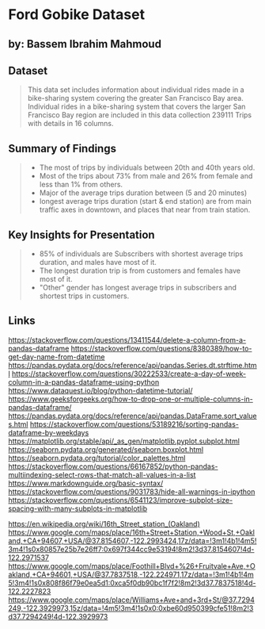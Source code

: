 # Ford Gobike Dataset
## by: Bassem Ibrahim Mahmoud


## Dataset

> This data set includes information about individual rides made in a bike-sharing system covering the greater San Francisco Bay area. Individual rides in a bike-sharing system that covers the larger San Francisco Bay region are included in this data collection 239111 Trips with details in 16 columns.


## Summary of Findings

>- The most of trips by individuals between 20th and 40th years old.
>- Most of the trips about 73% from male and 26% from female and less than 1% from others.
>- Major of the average trips duration between (5 and 20 minutes)
>- longest average trips duration (start & end station) are from main traffic axes in downtown, and places that near from train station.


## Key Insights for Presentation

>- 85% of individuals are Subscribers with shortest average trips duration, and males have most of it.
>- The longest duration trip is from customers and females have most of it.
>- "Other" gender has longest average trips in subscribers and shortest trips in customers.


## Links

https://stackoverflow.com/questions/13411544/delete-a-column-from-a-pandas-dataframe
https://stackoverflow.com/questions/8380389/how-to-get-day-name-from-datetime
https://pandas.pydata.org/docs/reference/api/pandas.Series.dt.strftime.html
https://stackoverflow.com/questions/30222533/create-a-day-of-week-column-in-a-pandas-dataframe-using-python
https://www.dataquest.io/blog/python-datetime-tutorial/
https://www.geeksforgeeks.org/how-to-drop-one-or-multiple-columns-in-pandas-dataframe/
https://pandas.pydata.org/docs/reference/api/pandas.DataFrame.sort_values.html
https://stackoverflow.com/questions/53189216/sorting-pandas-dataframe-by-weekdays
https://matplotlib.org/stable/api/_as_gen/matplotlib.pyplot.subplot.html
https://seaborn.pydata.org/generated/seaborn.boxplot.html
https://seaborn.pydata.org/tutorial/color_palettes.html
https://stackoverflow.com/questions/66167852/python-pandas-multiindexing-select-rows-that-match-all-values-in-a-list
https://www.markdownguide.org/basic-syntax/
https://stackoverflow.com/questions/9031783/hide-all-warnings-in-ipython
https://stackoverflow.com/questions/6541123/improve-subplot-size-spacing-with-many-subplots-in-matplotlib

https://en.wikipedia.org/wiki/16th_Street_station_(Oakland)
https://www.google.com/maps/place/16th+Street+Station,+Wood+St,+Oakland,+CA+94607,+USA/@37.8154607,-122.2993424,17z/data=!3m1!4b1!4m5!3m4!1s0x80857e25b7e26ff7:0x697f344cc9e53194!8m2!3d37.8154607!4d-122.2971537
https://www.google.com/maps/place/Foothill+Blvd+%26+Fruitvale+Ave,+Oakland,+CA+94601,+USA/@37.7837518,-122.224971,17z/data=!3m1!4b1!4m5!3m4!1s0x808f86f79e0ea5d1:0xca5f0db90bc1f7f2!8m2!3d37.7837518!4d-122.2227823
https://www.google.com/maps/place/Williams+Ave+and+3rd+St/@37.7294249,-122.3929973,15z/data=!4m5!3m4!1s0x0:0xbe60d950399cfe51!8m2!3d37.7294249!4d-122.3929973